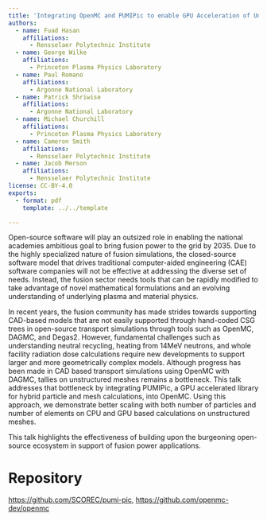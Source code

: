 ```yaml
---
title: 'Integrating OpenMC and PUMIPic to enable GPU Acceleration of Unstructured Mesh Tallies for Monte Carlo Transport Simulations'
authors:
  - name: Fuad Hasan
    affiliations:
      - Rensselaer Polytechnic Institute
  - name: George Wilke
    affiliations:
      - Princeton Plasma Physics Laboratory
  - name: Paul Romano
    affiliations:
      - Argonne National Laboratory
  - name: Patrick Shriwise
    affiliations:
      - Argonne National Laboratory
  - name: Michael Churchill
    affiliations:
      - Princeton Plasma Physics Laboratory
  - name: Cameron Smith
    affiliations:
      - Rensselaer Polytechnic Institute
  - name: Jacob Merson
    affiliations:
      - Rensselaer Polytechnic Institute
license: CC-BY-4.0
exports:
  - format: pdf
    template: ../../template

---
```


Open-source software will play an outsized role in enabling the national academies ambitious goal to bring fusion power to the grid by 2035. Due to the highly specialized nature of fusion simulations, the closed-source software model that drives traditional computer-aided engineering (CAE) software companies will not be effective at addressing the diverse set of needs. Instead, the fusion sector needs tools that can be rapidly modified to take advantage of novel mathematical formulations and an evolving understanding of underlying plasma and material physics.

In recent years, the fusion community has made strides towards supporting CAD-based models that are not easily supported through hand-coded CSG trees in open-source transport simulations through tools such as OpenMC, DAGMC, and Degas2. However, fundamental challenges such as understanding neutral recycling, heating from 14MeV neutrons, and whole facility radiation dose calculations require new developments to support larger and more geometrically complex models. Although progress has been made in CAD based transport simulations using OpenMC with DAGMC, tallies on unstructured meshes remains a bottleneck. This talk addresses that bottleneck by integrating PUMIPic, a GPU accelerated library for hybrid particle and mesh calculations, into OpenMC. Using this approach, we demonstrate better scaling with both number of particles and number of elements on CPU and GPU based calculations on unstructured meshes.

This talk highlights the effectiveness of building upon the burgeoning open-source ecosystem in support of fusion power applications.

# Repository
https://github.com/SCOREC/pumi-pic, https://github.com/openmc-dev/openmc


